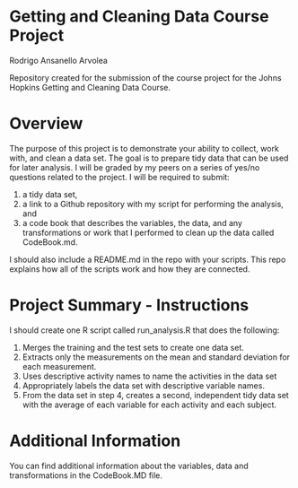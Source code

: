 # Getting and Cleaning Data Course Project

Rodrigo Ansanello Arvolea

Repository created for the submission of the course project for the Johns Hopkins Getting and Cleaning Data Course.

# Overview

The purpose of this project is to demonstrate your ability to collect, work with, and clean a data set. The goal is to prepare tidy data that can be used for later analysis. 
I will be graded by my peers on a series of yes/no questions related to the project. I will be required to submit: 

1. a tidy data set,
2. a link to a Github repository with my script for performing the analysis, and 
3. a code book that describes the variables, the data, and any transformations or work that I performed to clean up the data called CodeBook.md. 

I should also include a README.md in the repo with your scripts. This repo explains how all of the scripts work and how they are connected. 

# Project Summary - Instructions

I should create one R script called run_analysis.R that does the following:

1. Merges the training and the test sets to create one data set.
2. Extracts only the measurements on the mean and standard deviation for each measurement. 
3. Uses descriptive activity names to name the activities in the data set
4. Appropriately labels the data set with descriptive variable names. 
5. From the data set in step 4, creates a second, independent tidy data set with the average of each variable for each activity and each subject.

# Additional Information

You can find additional information about the variables, data and transformations in the CodeBook.MD file. 
